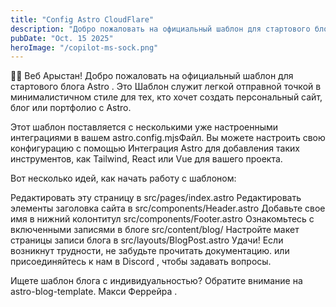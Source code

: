 ```yaml
---
title: "Config Astro CloudFlare"
description: "Добро пожаловать на официальный шаблон для стартового блога Astro . Это Шаблон служит легкой отправной точкой в ​​минималистичном стиле для тех, кто хочет создать персональный сайт, блог или портфолио с Astro"
pubDate: "Oct. 15 2025"
heroImage: "/copilot-ms-sock.png"
---
```


🧑‍🚀 Веб Арыстан!
Добро пожаловать на официальный шаблон для стартового блога Astro . Это Шаблон служит легкой отправной точкой в ​​минималистичном стиле для тех, кто хочет создать персональный сайт, блог или портфолио с Astro.

Этот шаблон поставляется с несколькими уже настроенными интеграциями в вашем astro.config.mjsФайл. Вы можете настроить свою конфигурацию с помощью Интеграция Astro для добавления таких инструментов, как Tailwind, React или Vue для вашего проекта.

Вот несколько идей, как начать работу с шаблоном:

Редактировать эту страницу в src/pages/index.astro
Редактировать элементы заголовка сайта в src/components/Header.astro
Добавьте свое имя в нижний колонтитул src/components/Footer.astro
Ознакомьтесь с включенными записями в блоге src/content/blog/
Настройте макет страницы записи блога в src/layouts/BlogPost.astro
Удачи! Если возникнут трудности, не забудьте прочитать документацию. или присоединяйтесь к нам в Discord , чтобы задавать вопросы.

Ищете шаблон блога с индивидуальностью? Обратите внимание на astro-blog-template. Макси Феррейра .
